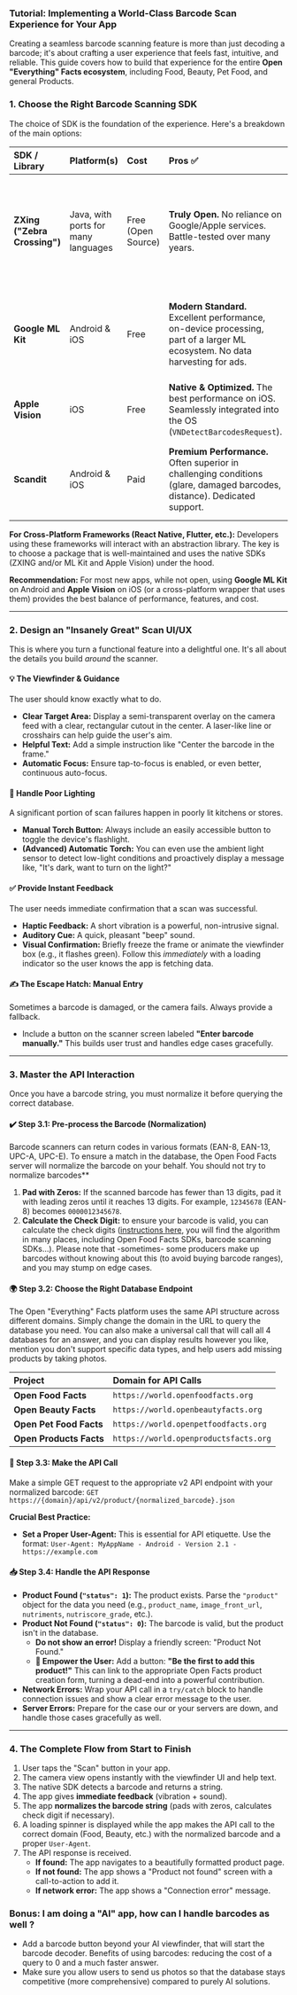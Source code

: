 ### Tutorial: Implementing a World-Class Barcode Scan Experience for Your App

Creating a seamless barcode scanning feature is more than just decoding a barcode; it's about crafting a user experience that feels fast, intuitive, and reliable. This guide covers how to build that experience for the entire **Open "Everything" Facts ecosystem**, including Food, Beauty, Pet Food, and general Products.

### 1. Choose the Right Barcode Scanning SDK

The choice of SDK is the foundation of the experience. Here's a breakdown of the main options:

| SDK / Library | Platform(s) | Cost | Pros ✅ | Cons ❌ |
| :--- | :--- | :--- | :--- | :--- |
| **ZXing ("Zebra Crossing")** | Java, with ports for many languages | Free (Open Source) | **Truly Open.** No reliance on Google/Apple services. Battle-tested over many years. | Can be less performant than modern native SDKs, especially in poor lighting. |
| **Google ML Kit** | Android & iOS | Free | **Modern Standard.** Excellent performance, on-device processing, part of a larger ML ecosystem. No data harvesting for ads. | Part of the Google ecosystem, which might be a concern for some projects. |
| **Apple Vision** | iOS | Free | **Native & Optimized.** The best performance on iOS. Seamlessly integrated into the OS (`VNDetectBarcodesRequest`). | iOS only. |
| **Scandit** | Android & iOS | Paid | **Premium Performance.** Often superior in challenging conditions (glare, damaged barcodes, distance). Dedicated support. | Expensive. Their business model involves data collection. |

**For Cross-Platform Frameworks (React Native, Flutter, etc.):**
Developers using these frameworks will interact with an abstraction library. The key is to choose a package that is well-maintained and uses the native SDKs (ZXING and/or ML Kit and Apple Vision) under the hood.

**Recommendation:** For most new apps, while not open, using **Google ML Kit** on Android and **Apple Vision** on iOS (or a cross-platform wrapper that uses them) provides the best balance of performance, features, and cost.

---

### 2. Design an "Insanely Great" Scan UI/UX

This is where you turn a functional feature into a delightful one. It's all about the details you build *around* the scanner.

#### **💡 The Viewfinder & Guidance**
The user should know exactly what to do.
* **Clear Target Area:** Display a semi-transparent overlay on the camera feed with a clear, rectangular cutout in the center. A laser-like line or crosshairs can help guide the user's aim.
* **Helpful Text:** Add a simple instruction like "Center the barcode in the frame."
* **Automatic Focus:** Ensure tap-to-focus is enabled, or even better, continuous auto-focus.

#### **🔦 Handle Poor Lighting**
A significant portion of scan failures happen in poorly lit kitchens or stores.
* **Manual Torch Button:** Always include an easily accessible button to toggle the device's flashlight.
* **(Advanced) Automatic Torch:** You can even use the ambient light sensor to detect low-light conditions and proactively display a message like, "It's dark, want to turn on the light?"

#### **✅ Provide Instant Feedback**
The user needs immediate confirmation that a scan was successful.
* **Haptic Feedback:** A short vibration is a powerful, non-intrusive signal.
* **Auditory Cue:** A quick, pleasant "beep" sound.
* **Visual Confirmation:** Briefly freeze the frame or animate the viewfinder box (e.g., it flashes green). Follow this *immediately* with a loading indicator so the user knows the app is fetching data.

#### **✍️ The Escape Hatch: Manual Entry**
Sometimes a barcode is damaged, or the camera fails. Always provide a fallback.
* Include a button on the scanner screen labeled **"Enter barcode manually."** This builds user trust and handles edge cases gracefully.

---

### 3. Master the API Interaction

Once you have a barcode string, you must normalize it before querying the correct database.

#### **✔️ Step 3.1: Pre-process the Barcode (Normalization)**
Barcode scanners can return codes in various formats (EAN-8, EAN-13, UPC-A, UPC-E). To ensure a match in the database, the Open Food Facts server will normalize the barcode on your behalf. You should not try to normalize barcodes**

1.  **Pad with Zeros:** If the scanned barcode has fewer than 13 digits, pad it with leading zeros until it reaches 13 digits. For example, `12345678` (EAN-8) becomes `0000012345678`.
2.  **Calculate the Check Digit:** to ensure your barcode is valid, you can calculate the check digits ([instructions here](https://documents.gs1us.org/adobe/assets/deliver/urn:aaid:aem:77c80eac-d4e2-41b1-a80d-97739060e8f4/How-to-Calculate-a-Check-Digit.pdf?_gl=1*5aa50n*_gcl_au*Mzc4MDI0NDUwLjE3NTM3NzYyOTI.), you will find the algorithm in many places, including Open Food Facts SDKs, barcode scanning SDKs…). Please note that -sometimes- some producers make up barcodes without knowing about this (to avoid buying barcode ranges), and you may stump on edge cases.

#### **🌍 Step 3.2: Choose the Right Database Endpoint**
The Open "Everything" Facts platform uses the same API structure across different domains. Simply change the domain in the URL to query the database you need. You can also make a universal call that will call all 4 databases for an answer, and you can display results however you like, mention you don't support specific data types, and help users add missing products by taking photos.

| Project | Domain for API Calls |
| :--- | :--- |
| **Open Food Facts** | `https://world.openfoodfacts.org` |
| **Open Beauty Facts** | `https://world.openbeautyfacts.org` |
| **Open Pet Food Facts**| `https://world.openpetfoodfacts.org` |
| **Open Products Facts** | `https://world.openproductsfacts.org` |

#### **📡 Step 3.3: Make the API Call**
Make a simple GET request to the appropriate v2 API endpoint with your normalized barcode:
`GET https://{domain}/api/v2/product/{normalized_barcode}.json`

**Crucial Best Practice:**
* **Set a Proper User-Agent:** This is essential for API etiquette. Use the format: `User-Agent: MyAppName - Android - Version 2.1 - https://example.com`

#### **📥 Step 3.4: Handle the API Response**
* **Product Found (`"status": 1`):** The product exists. Parse the `"product"` object for the data you need (e.g., `product_name`, `image_front_url`, `nutriments`, `nutriscore_grade`, etc.).
* **Product Not Found (`"status": 0`):** The barcode is valid, but the product isn't in the database.
    * **Do not show an error!** Display a friendly screen: "Product Not Found."
    * **🚀 Empower the User:** Add a button: **"Be the first to add this product!"** This can link to the appropriate Open Facts product creation form, turning a dead-end into a powerful contribution.
* **Network Errors:** Wrap your API call in a `try/catch` block to handle connection issues and show a clear error message to the user.
* **Server Errors:** Prepare for the case our or your servers are down, and handle those cases gracefully as well.
---

### 4. The Complete Flow from Start to Finish

1.  User taps the "Scan" button in your app.
2.  The camera view opens instantly with the viewfinder UI and help text.
3.  The native SDK detects a barcode and returns a string.
4.  The app gives **immediate feedback** (vibration + sound).
5.  The app **normalizes the barcode string** (pads with zeros, calculates check digit if necessary).
6.  A loading spinner is displayed while the app makes the API call to the correct domain (Food, Beauty, etc.) with the normalized barcode and a proper `User-Agent`.
7.  The API response is received.
    * **If found:** The app navigates to a beautifully formatted product page.
    * **If not found:** The app shows a "Product not found" screen with a call-to-action to add it.
    * **If network error:** The app shows a "Connection error" message.

### Bonus: I am doing a "AI" app, how can I handle barcodes as well ?
* Add a barcode button beyond your AI viewfinder, that will start the barcode decoder. Benefits of using barcodes: reducing the cost of a query to 0 and a much faster answer.
* Make sure you allow users to send us photos so that the database stays competitive (more comprehensive) compared to purely AI solutions.
